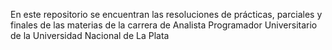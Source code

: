 En este repositorio se encuentran las resoluciones de prácticas, parciales y finales de las materias de la carrera de Analista Programador Universitario de la Universidad Nacional de La Plata
